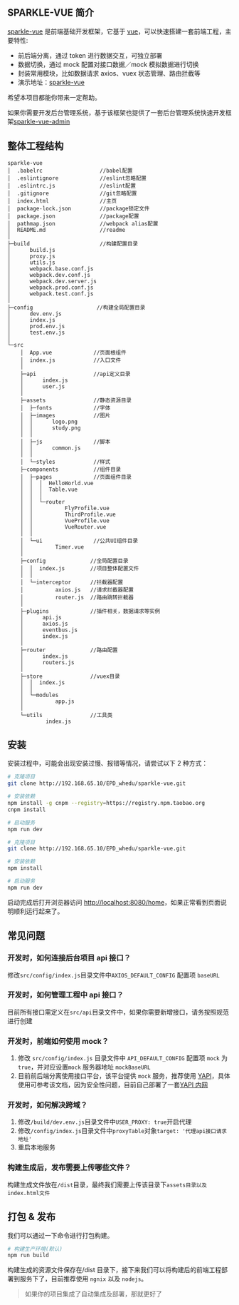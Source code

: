 ## SPARKLE-VUE 简介

[sparkle-vue](http://git.iflytek.com/EPD_whedu/sparkle-vue) 是前端基础开发框架，它基于 [vue](https://github.com/vuejs/vue)，可以快速搭建一套前端工程，主要特性:

- 前后端分离，通过 token 进行数据交互，可独立部署
- 数据切换，通过 mock 配置对接口数据／mock 模拟数据进行切换
- 封装常用模块，比如数据请求 axios、vuex 状态管理、路由拦截等
- 演示地址：[sparkle-vue](http://172.16.16.53:5001)

希望本项目都能你带来一定帮助。

如果你需要开发后台管理系统，基于该框架也提供了一套后台管理系统快速开发框架[sparkle-vue-admin](http://git.iflytek.com/EPD_whedu/sparkle-vue-admin)

## 整体工程结构

```
sparkle-vue
│  .babelrc                  //babel配置
│  .eslintignore             //eslint忽略配置
│  .eslintrc.js              //eslint配置
│  .gitignore                //git忽略配置
│  index.html                //主页
│  package-lock.json         //package锁定文件
│  package.json              //package配置
│  pathmap.json              //webpack alias配置
│  README.md                 //readme
│
├─build                      //构建配置目录
│      build.js
│      proxy.js
│      utils.js
│      webpack.base.conf.js
│      webpack.dev.conf.js
│      webpack.dev.server.js
│      webpack.prod.conf.js
│      webpack.test.conf.js
│
├─config                    //构建全局配置目录
│      dev.env.js
│      index.js
│      prod.env.js
│      test.env.js
│
└─src
    │  App.vue             //页面根组件
    │  index.js            //入口文件
    │
    ├─api                  //api定义目录
    │      index.js
    │      user.js
    │
    ├─assets               //静态资源目录
    │  ├─fonts             //字体
    │  ├─images            //图片
    │  │      logo.png
    │  │      study.png
    │  │
    │  ├─js                //脚本
    │  │      common.js
    │  │
    │  └─styles            //样式
    ├─components           //组件目录
    │  ├─pages             //页面组件目录
    │  │  │  HelloWorld.vue
    │  │  │  Table.vue
    │  │  │
    │  │  └─router
    │  │          FlyProfile.vue
    │  │          ThirdProfile.vue
    │  │          VueProfile.vue
    │  │          VueRouter.vue
    │  │
    │  └─ui                //公共UI组件目录
    │          Timer.vue
    │
    ├─config              //全局配置目录
    │  │  index.js        //项目整体配置文件
    │  │
    │  └─interceptor      //拦截器配置
    │          axios.js   //请求拦截器配置
    │          router.js  //路由跳转拦截器
    │
    ├─plugins             //插件相关，数据请求等实例
    │      api.js
    │      axios.js
    │      eventbus.js
    │      index.js
    │
    ├─router              //路由配置
    │      index.js
    │      routers.js
    │
    ├─store               //vuex目录
    │  │  index.js
    │  │
    │  └─modules
    │          app.js
    │
    └─utils               //工具类
            index.js
```

## 安装

安装过程中，可能会出现安装过慢、报错等情况，请尝试以下 2 种方式：

```bash
# 克隆项目
git clone http://192.168.65.10/EPD_whedu/sparkle-vue.git

# 安装依赖
npm install -g cnpm --registry=https://registry.npm.taobao.org
cnpm install

# 启动服务
npm run dev
```

```bash
# 克隆项目
git clone http://192.168.65.10/EPD_whedu/sparkle-vue.git

# 安装依赖
npm install

# 启动服务
npm run dev
```

启动完成后打开浏览器访问 [http://localhost:8080/home](http://localhost:8080)，如果正常看到页面说明顺利运行起来了。

## 常见问题

### 开发时，如何连接后台项目 api 接口？

修改`src/config/index.js`目录文件中`AXIOS_DEFAULT_CONFIG` 配置项 `baseURL`

### 开发时，如何管理工程中 api 接口？

目前所有接口需定义在`src/api`目录文件中，如果你需要新增接口，请务按照规范进行创建

### 开发时，前端如何使用 mock？

1. 修改 `src/config/index.js` 目录文件中 `API_DEFAULT_CONFIG` 配置项 `mock` 为 `true`，并对应设置`mock` 服务器地址 `mockBaseURL`
2. 目前前后端分离使用接口平台，该平台提供 `mock` 服务，推荐使用 [YAPI](http://yapi.demo.qunar.com/)，具体使用可参考该文档，因为安全性问题，目前自己部署了一套[YAPI 内网](http://172.16.16.206:3000/)

### 开发时，如何解决跨域？

1. 修改`/build/dev.env.js`目录文件中`USER_PROXY: true`开启代理
2. 修改`/config/index.js`目录文件中`proxyTable`对象`target: '代理api接口请求地址'`
3. 重启本地服务

### 构建生成后，发布需要上传哪些文件？

构建生成文件放在`/dist`目录，最终我们需要上传该目录下`assets目录以及index.html文件`

## 打包 & 发布

我们可以通过一下命令进行打包构建。

```bash
# 构建生产环境(默认)
npm run build
```

构建生成的资源文件保存在/dist 目录下，接下来我们可以将构建后的前端工程部署到服务下了，目前推荐使用 `ngnix` 以及 `nodejs`。

> 如果你的项目集成了自动集成及部署，那就更好了
